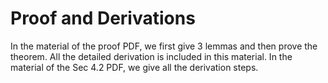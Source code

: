 # Proof and Derivations
In the material of the proof PDF, we first give 3 lemmas and then prove the theorem. All the detailed derivation is included in this material.
In the material of the Sec 4.2 PDF, we give all the derivation steps.
